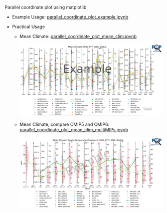 Parallel coordinate plot using matplotlib

- Example Usage: [parallel_coordinate_plot_example.ipynb](./parallel_coordinate_plot_example.ipynb)
- Practical Usage

  - Mean Climate: [parallel_coordinate_plot_mean_clim.ipynb](./parallel_coordinate_plot_mean_clim.ipynb)

    ![plot](./mean_clim_parallel_coordinate_plot_example.png)
    
  - Mean Climate, compare CMIP5 and CMIP6: [parallel_coordinate_plot_mean_clim_multiMIPs.ipynb](./parallel_coordinate_plot_mean_clim_multiMIPs.ipynb)
  
    ![plot](./mean_clim_parallel_coordinate_plot_cmip56.png)
